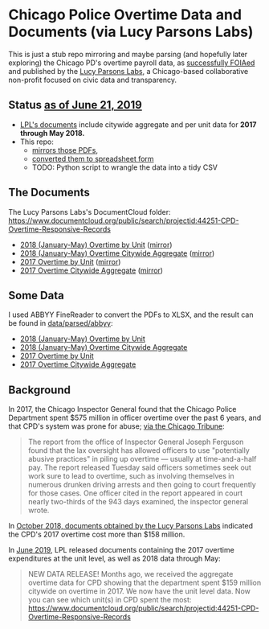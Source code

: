 # Chicago Police Overtime Data and Documents (via Lucy Parsons Labs)

This is just a stub repo mirroring and maybe parsing (and hopefully later exploring) the Chicago PD's overtime payroll data, as [successfully FOIAed](https://twitter.com/lucyparsonslabs/status/1142130197803786241) and published by the [Lucy Parsons Labs](https://www.lucyparsonslabs.com/), a Chicago-based collaborative non-profit focused on civic data and transparency.

## Status **[as of June 21, 2019](https://twitter.com/lucyparsonslabs/status/1142130197803786241)**

- [LPL's documents](https://www.documentcloud.org/public/search/projectid:44251-CPD-Overtime-Responsive-Records) include citywide aggregate and per unit data for **2017 through May 2018.**
- This repo: 
    - [mirrors those PDFs](data/originals), 
    - [converted them to spreadsheet form](data/parsed/abbyy) 
    - TODO: Python script to wrangle the data into a tidy CSV

## The Documents

The Lucy Parsons Labs's DocumentCloud folder: 
https://www.documentcloud.org/public/search/projectid:44251-CPD-Overtime-Responsive-Records

- [2018 (January-May) Overtime by Unit](https://www.documentcloud.org/documents/6111024-P463184-Overtime-Citywide-by-Unit-2018.html) ([mirror](data/originals/2018-cpd-overtime-by-unit.pdf))
- [2018 (January-May) Overtime Citywide Aggregate](https://www.documentcloud.org/documents/6164468-Aggregate-Citywide-CPD-Overtime-Data-2018.html) ([mirror](data/originals/2018-cpd-overtime-aggregate.pdf))
- [2017 Overtime by Unit](https://www.documentcloud.org/documents/6111023-P463184-Overtime-Citywide-by-Unit-2017.html) ([mirror](data/originals/2017-cpd-overtime-by-unit.pdf))
- [2017 Overtime Citywide Aggregate](https://www.documentcloud.org/documents/6164469-Aggregate-Citywide-CPD-Overtime-Data-2017.html) ([mirror](data/originals/2017-cpd-overtime-aggregate.pdf))

## Some Data

I used ABBYY FineReader to convert the PDFs to XLSX, and the result can be found in [data/parsed/abbyy](data/parsed/abbyy):

- [2018 (January-May) Overtime by Unit](data/parsed/abbyy/2018-05-cpd-overtime-by-unit.xlsx)
- [2018 (January-May) Overtime Citywide Aggregate](data/parsed/abbyy/2018-05-cpd-overtime-aggregate.xlsx)
- [2017 Overtime by Unit](data/parsed/abbyy/2017-cpd-overtime-by-unit.xlsx)
- [2017 Overtime Citywide Aggregate](data/parsed/abbyy/2017-cpd-overtime-aggregate.xlsx)


## Background

In 2017, the Chicago Inspector General found that the Chicago Police Department spent $575 million in officer overtime over the past 6 years, and that CPD's system was prone for abuse; [via the Chicago Tribune](https://www.chicagotribune.com/news/breaking/ct-met-chicago-police-overtime-ig-report-20171004-story.html):

> The report from the office of Inspector General Joseph Ferguson found that the lax oversight has allowed officers to use "potentially abusive practices" in piling up overtime — usually at time-and-a-half pay. The report released Tuesday said officers sometimes seek out work sure to lead to overtime, such as involving themselves in numerous drunken driving arrests and then going to court frequently for those cases. One officer cited in the report appeared in court nearly two-thirds of the 943 days examined, the inspector general wrote.


In [October 2018, documents obtained by the Lucy Parsons Labs](https://twitter.com/lucyparsonslabs/status/1051918099031740416) indicated the CPD's 2017 overtime cost more than $158 million.

In [June 2019](https://twitter.com/lucyparsonslabs/status/1142130197803786241), LPL released documents containing the 2017 overtime expenditures at the unit level, as well as 2018 data through May:

> NEW DATA RELEASE! Months ago, we received the aggregate overtime data for CPD showing that the department spent $159 million citywide on overtime in 2017. We now have the unit level data. Now you can see which unit(s) in CPD spent the most: https://www.documentcloud.org/public/search/projectid:44251-CPD-Overtime-Responsive-Records

<a href="https://twitter.com/lucyparsonslabs/status/1142130197803786241">
    <img src="https://i.imgur.com/5RSGufl.png" alt="">
</a>

